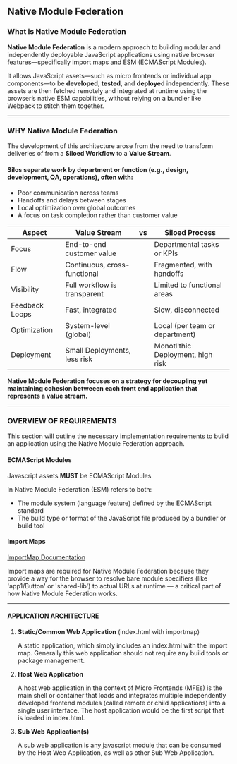 ## Native Module Federation

### What is Native Module Federation

<b>Native Module Federation</b> is a modern approach to building modular and independently deployable JavaScript applications using native browser features—specifically import maps and ESM (ECMAScript Modules).

It allows JavaScript assets—such as micro frontends or individual app components—to be <b>developed</b>, <b>tested</b>, and <b>deployed</b> independently. These assets are then fetched remotely and integrated at runtime using the browser’s native ESM capabilities, without relying on a bundler like Webpack to stitch them together.

---

### WHY Native Module Federation

The development of this architecture arose from the need to transform deliveries of from a <b>Siloed Workflow</b> to a <b>Value Stream</b>.

#### Silos separate work by department or function (e.g., design, development, QA, operations), often with:
  -  Poor communication across teams
  -  Handoffs and delays between stages
  -  Local optimization over global outcomes
  -  A focus on task completion rather than customer value



| Aspect         | **Value Stream**             | vs | **Siloed Process**                |
| -------------- | ---------------------------- | -- |---------------------------------- |
| Focus          | End-to-end customer value    |    | Departmental tasks or KPIs        |
| Flow           | Continuous, cross-functional |    | Fragmented, with handoffs         |
| Visibility     | Full workflow is transparent |    | Limited to functional areas       |
| Feedback Loops | Fast, integrated             |    | Slow, disconnected                |
| Optimization   | System-level (global)        |    | Local (per team or department)    |
| Deployment     | Small Deployments, less risk |    | Monotlithic Deployment, high risk |         


<b>Native Module Federation focuses on a strategy for decoupling yet maintaining cohesion betweeen each front end application that represents a value stream.</b>

---

### OVERVIEW OF REQUIREMENTS

This section will outline the necessary implementation requirements to build an application using the Native Module Federation approach.


#### ECMAScript Modules

  Javascript assets <b>MUST</b> be ECMAScript Modules

  In Native Module Federation (ESM) refers to both:
  
  - The module system (language feature) defined by the ECMAScript standard
  - The build type or format of the JavaScript file produced by a bundler or build tool
    

#### Import Maps

  [ImportMap Documentation](https://developer.mozilla.org/en-US/docs/Web/HTML/Reference/Elements/script/type/importmap)

  Import maps are required for Native Module Federation because they provide a way for the browser to resolve bare module specifiers (like 'app1/Button' or 'shared-lib') to actual URLs at runtime — a critical part of how Native Module Federation works.

---

#### APPLICATION ARCHITECTURE


1. <b>Static/Common Web Application</b> (index.html with importmap)</b>

    A static application, which simply includes an index.html with the import map. Generally this web application should not require any build tools or package management. 

    
2. <b>Host Web Application</b>

    A host web application in the context of Micro Frontends (MFEs) is the main shell or container that loads and integrates multiple independently developed     frontend modules (called remote or child applications) into a single user interface. The host application would be the first script that is loaded in index.html.
   

4. <b>Sub Web Application(s)</b>

    A sub web application is any javascript module that can be consumed by the Host Web Application, as well as other Sub Web Application.
   


<!--
### Introduction
Outline and instructions on how to implement native module federation
-->
<!--

**Here are some ideas to get you started:**

🙋‍♀️ A short introduction - what is your organization all about?
🌈 Contribution guidelines - how can the community get involved?
👩‍💻 Useful resources - where can the community find your docs? Is there anything else the community should know?
🍿 Fun facts - what does your team eat for breakfast?
🧙 Remember, you can do mighty things with the power of [Markdown](https://docs.github.com/github/writing-on-github/getting-started-with-writing-and-formatting-on-github/basic-writing-and-formatting-syntax)
-->
